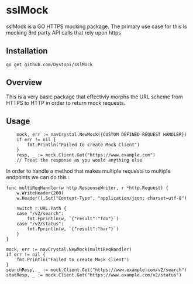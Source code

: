 # sslMock

sslMock is a GO HTTPS mocking package. The primary use case for this is mocking 3rd party API calls that rely upon https

## Installation
```golang
go get github.com/Dystopi/sslMock
```

## Overview

This is a very basic package that effectivly morphs the URL scheme from HTTPS to HTTP in order to return mock requests.

## Usage

```golang
	mock, err := navCrystal.NewMock({CUSTOM DEFINED REQUEST HANDLER})
	if err != nil {
		fmt.Println("Failed to create Mock Client")
	}
	resp, _ := mock.Client.Get("https://www.example.com")
	// Treat the response as you would anything else
```

In order to handle a method that makes multiple requests to multiple endpoints we can do this :

```golang
func multiReqHandler(w http.ResponseWriter, r *http.Request) {
	w.WriteHeader(200)
	w.Header().Set("Content-Type", "application/json; charset=utf-8")

	switch r.URL.Path {
	case "/v2/search":
		fmt.Fprintln(w, `{"result":"foo"}`)
	case "/v2/status":
		fmt.Fprintln(w, `{"result":"bar"}`)
	}
}

mock, err := navCrystal.NewMock(multiReqHandler)
if err != nil {
	fmt.Println("Failed to create Mock Client")
}
searchResp, _ := mock.Client.Get("https://www.example.com/v2/search")
statResp, _ := mock.Client.Get("https://www.example.com/v2/status")
```

